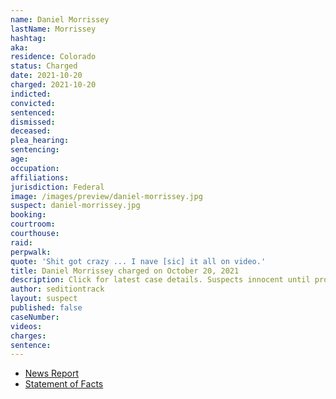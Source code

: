 ```yaml
---
name: Daniel Morrissey
lastName: Morrissey
hashtag:
aka:
residence: Colorado
status: Charged
date: 2021-10-20
charged: 2021-10-20
indicted:
convicted:
sentenced:
dismissed:
deceased:
plea_hearing:
sentencing:
age:
occupation:
affiliations:
jurisdiction: Federal
image: /images/preview/daniel-morrissey.jpg
suspect: daniel-morrissey.jpg
booking:
courtroom:
courthouse:
raid:
perpwalk:
quote: 'Shit got crazy ... I nave [sic] it all on video.'
title: Daniel Morrissey charged on October 20, 2021
description: Click for latest case details. Suspects innocent until proven guilty.
author: seditiontrack
layout: suspect
published: false
caseNumber:
videos:
charges:
sentence:
---
```


- [News Report](https://www.thedenverchannel.com/news/local-news/another-colorado-man-facing-charges-for-entering-us-capitol-on-jan-6)
- [Statement of Facts](https://extremism.gwu.edu/sites/g/files/zaxdzs2191/f/Daniel%20Michael%20Morrissey%20Statement%20of%20Facts.pdf)
